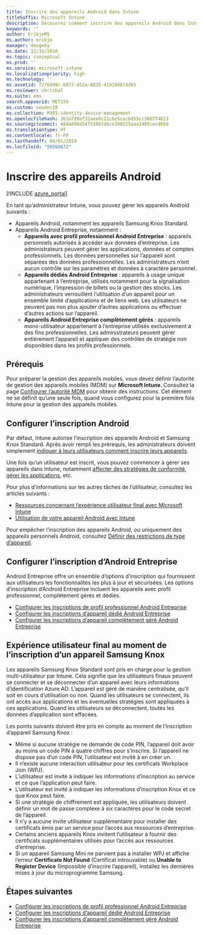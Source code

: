 ```yaml
---
title: Inscrire des appareils Android dans Intune
titleSuffix: Microsoft Intune
description: Découvrez comment inscrire des appareils Android dans Intune.
keywords: ''
author: ErikjeMS
ms.author: erikje
manager: dougeby
ms.date: 12/31/2018
ms.topic: conceptual
ms.prod: ''
ms.service: microsoft-intune
ms.localizationpriority: high
ms.technology: ''
ms.assetid: f276d98c-b077-452a-8835-41919d674db5
ms.reviewer: chrisbal
ms.suite: ems
search.appverid: MET150
ms.custom: seodec18
ms.collection: M365-identity-device-management
ms.openlocfilehash: 363a7d0ef32aee0c21c6e5cecbd55cc3087f4613
ms.sourcegitcommit: 484a898d54f5386fdbce300225aaa3495cecd6b0
ms.translationtype: HT
ms.contentlocale: fr-FR
ms.lasthandoff: 04/01/2019
ms.locfileid: "59568672"
---
```

# <a name="enroll-android-devices"></a>Inscrire des appareils Android

[!INCLUDE [azure_portal](./includes/azure_portal.md)]

En tant qu’administrateur Intune, vous pouvez gérer les appareils Android suivants :
- Appareils Android, notamment les appareils Samsung Knox Standard.
- Appareils Android Entreprise, notamment :
    - **Appareils avec profil professionnel Android Entreprise** : appareils personnels autorisés à accéder aux données d’entreprise. Les administrateurs peuvent gérer les applications, données et comptes professionnels. Les données personnelles sur l’appareil sont séparées des données professionnelles. Les administrateurs n’ont aucun contrôle sur les paramètres et données à caractère personnel. 
    - **Appareils dédiés Android Entreprise** : appareils à usage unique appartenant à l’entreprise, utilisés notamment pour la signalisation numérique, l’impression de billets ou la gestion des stocks. Les administrateurs verrouillent l’utilisation d’un appareil pour un ensemble limité d’applications et de liens web. Les utilisateurs ne peuvent pas non plus ajouter d’autres applications ou effectuer d’autres actions sur l’appareil.
    - **Appareils Android Entreprise complètement gérés** : appareils mono-utilisateur appartenant à l’entreprise utilisés exclusivement à des fins professionnelles. Les administrateurs peuvent gérer entièrement l’appareil et appliquer des contrôles de stratégie non disponibles dans les profils professionnels. 

## <a name="prerequisite"></a>Prérequis

Pour préparer la gestion des appareils mobiles, vous devez définir l’autorité de gestion des appareils mobiles (MDM) sur **Microsoft Intune**. Consultez la page [Configurer l’autorité MDM](mdm-authority-set.md) pour obtenir des instructions. Cet élément ne se définit qu’une seule fois, quand vous configurez pour la première fois Intune pour la gestion des appareils mobiles.

## <a name="set-up-android-enrollment"></a>Configurer l’inscription Android

Par défaut, Intune autorise l’inscription des appareils Android et Samsung Knox Standard. Après avoir rempli les prérequis, les administrateurs doivent simplement [indiquer à leurs utilisateurs comment inscrire leurs appareils](/intune-user-help/enroll-your-device-in-intune-android).

Une fois qu’un utilisateur est inscrit, vous pouvez commencer à gérer ses appareils dans Intune, notamment [affecter des stratégies de conformité](compliance-policy-create-android.md), [gérer les applications](app-management.md), etc.

Pour plus d’informations sur les autres tâches de l’utilisateur, consultez les articles suivants :

- [Ressources concernant l’expérience utilisateur final avec Microsoft Intune](end-user-educate.md)
- [Utilisation de votre appareil Android avec Intune](https://docs.microsoft.com/intune-user-help/using-your-android-device-with-intune)

Pour empêcher l’inscription des appareils Android, ou uniquement des appareils personnels Android, consultez [Définir des restrictions de type d’appareil](enrollment-restrictions-set.md).

## <a name="set-up-android-enterprise-enrollment"></a>Configurer l’inscription d’Android Entreprise

Android Entreprise offre un ensemble d’options d’inscription qui fournissent aux utilisateurs les fonctionnalités les plus à jour et sécurisées. Les options d’inscription d’Android Entreprise incluent les appareils avec profil professionnel, complètement gérés et dédiés.

- [Configurer les inscriptions de profil professionnel Android Entreprise](android-work-profile-enroll.md)
- [Configurer les inscriptions d’appareil dédié Android Entreprise](android-kiosk-enroll.md)
- [Configurer les inscriptions d’appareil complètement géré Android Entreprise](android-fully-managed-enroll.md)

## <a name="end-user-experience-when-enrolling-a-samsung-knox-device"></a>Expérience utilisateur final au moment de l’inscription d’un appareil Samsung Knox

Les appareils Samsung Knox Standard sont pris en charge pour la gestion multi-utilisateur par Intune. Cela signifie que les utilisateurs finaux peuvent se connecter et se déconnecter d’un appareil avec leurs informations d’identification Azure AD. L’appareil est géré de manière centralisée, qu’il soit en cours d’utilisation ou non. Quand les utilisateurs se connectent, ils ont accès aux applications et les éventuelles stratégies sont appliquées à ces applications. Quand les utilisateurs se déconnectent, toutes les données d’application sont effacées.

Les points suivants doivent être pris en compte au moment de l’inscription d’appareil Samsung Knox :
-   Même si aucune stratégie ne demande de code PIN, l’appareil doit avoir au moins un code PIN à quatre chiffres pour s’inscrire. Si l’appareil ne dispose pas d’un code PIN, l’utilisateur est invité à en créer un.
-   Il n’existe aucune interaction utilisateur pour les certificats Workplace Join (WPJ).
-   L’utilisateur est invité à indiquer les informations d’inscription au service et ce que l’application peut faire.
-   L’utilisateur est invité à indiquer les informations d’inscription Knox et ce que Knox peut faire.
-   Si une stratégie de chiffrement est appliquée, les utilisateurs doivent définir un mot de passe complexe à six caractères pour le code secret de l’appareil.
-   Il n’y a aucune invite utilisateur supplémentaire pour installer des certificats émis par un service pour l’accès aux ressources d’entreprise.
- Certains anciens appareils Knox invitent l’utilisateur à fournir des certificats supplémentaires utilisés pour l’accès aux ressources d’entreprise.
- Si un appareil Samsung Mini ne parvient pas à installer WPJ et affiche l’erreur **Certificate Not Found** (Certificat introuvable) ou **Unable to Register Device** (Impossible d’inscrire l’appareil), installez les dernières mises à jour du microprogramme Samsung.

## <a name="next-steps"></a>Étapes suivantes

- [Configurer les inscriptions de profil professionnel Android Entreprise](android-work-profile-enroll.md)
- [Configurer les inscriptions d’appareil dédié Android Entreprise](android-kiosk-enroll.md)
- [Configurer les inscriptions d’appareil complètement géré Android Entreprise](android-fully-managed-enroll.md)
